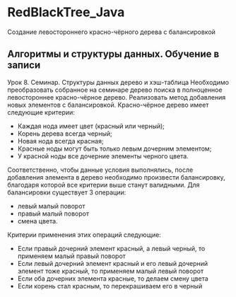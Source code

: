 # RedBlackTree_Java
Создание левостороннего красно-чёрного дерева с балансировкой

## Алгоритмы и структуры данных. Обучение в записи
Урок 8. Семинар. Структуры данных дерево и хэш-таблица
Необходимо преобразовать собранное на семинаре дерево поиска в полноценное левостороннее красно-чёрное дерево. Реализовать метод добавления новых элементов с балансировкой.
Красно-чёрное дерево имеет следующие критерии:
- Каждая нода имеет цвет (красный или черный);
- Корень дерева всегда черный;
- Новая нода всегда красная;
- Красные ноды могут быть только левым дочерним элементом;
- У красной ноды все дочерние элементы черного цвета.

Соответственно, чтобы данные условия выполнялись, после добавления элемента в дерево необходимо произвести балансировку, благодаря которой все критерии выше станут валидными.
Для балансировки существует 3 операции:
- левый малый поворот
- правый малый поворот
- смена цвета.

Критерии применения этих операций следующие:
- Если правый дочерний элемент красный, а левый черный, то применяем малый правый поворот
- Если левый дочерний элемент красный и его левый дочерний элемент тоже красный, то применяем малый левый поворот
- Если оба дочерних элемента красные, то делаем смену цвета
- Если корень стал красным, то перекрашиваем его в черный
